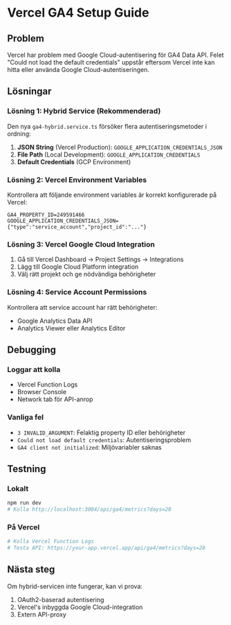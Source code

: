 # Vercel GA4 Setup Guide

## Problem
Vercel har problem med Google Cloud-autentisering för GA4 Data API. Felet "Could not load the default credentials" uppstår eftersom Vercel inte kan hitta eller använda Google Cloud-autentiseringen.

## Lösningar

### Lösning 1: Hybrid Service (Rekommenderad)
Den nya `ga4-hybrid.service.ts` försöker flera autentiseringsmetoder i ordning:

1. **JSON String** (Vercel Production): `GOOGLE_APPLICATION_CREDENTIALS_JSON`
2. **File Path** (Local Development): `GOOGLE_APPLICATION_CREDENTIALS`
3. **Default Credentials** (GCP Environment)

### Lösning 2: Vercel Environment Variables
Kontrollera att följande environment variables är korrekt konfigurerade på Vercel:

```
GA4_PROPERTY_ID=249591466
GOOGLE_APPLICATION_CREDENTIALS_JSON={"type":"service_account","project_id":"..."}
```

### Lösning 3: Vercel Google Cloud Integration
1. Gå till Vercel Dashboard → Project Settings → Integrations
2. Lägg till Google Cloud Platform integration
3. Välj rätt projekt och ge nödvändiga behörigheter

### Lösning 4: Service Account Permissions
Kontrollera att service account har rätt behörigheter:
- Google Analytics Data API
- Analytics Viewer eller Analytics Editor

## Debugging

### Loggar att kolla
- Vercel Function Logs
- Browser Console
- Network tab för API-anrop

### Vanliga fel
- `3 INVALID_ARGUMENT`: Felaktig property ID eller behörigheter
- `Could not load default credentials`: Autentiseringsproblem
- `GA4 client not initialized`: Miljövariabler saknas

## Testning

### Lokalt
```bash
npm run dev
# Kolla http://localhost:3004/api/ga4/metrics?days=28
```

### På Vercel
```bash
# Kolla Vercel Function Logs
# Testa API: https://your-app.vercel.app/api/ga4/metrics?days=28
```

## Nästa steg
Om hybrid-servicen inte fungerar, kan vi prova:
1. OAuth2-baserad autentisering
2. Vercel's inbyggda Google Cloud-integration
3. Extern API-proxy
